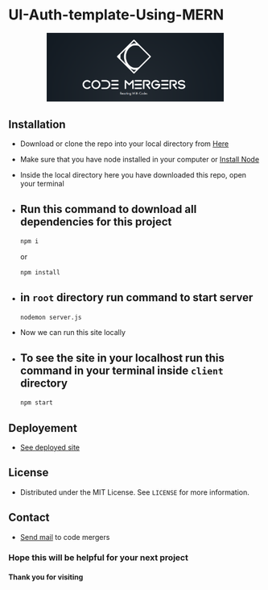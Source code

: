 # UI-Auth-template-Using-MERN

<p align="center">
  <a href="https://github.com/Code-Mergers/UI-Auth-Template-Using-React">
    <img src="images/CodeMergers-Banner.png" alt="Logo" width=70%>
  </a>
</p>
  
## Installation
- Download or clone the repo into your local directory from [Here](https://github.com/Code-Mergers/UI-Auth-Template-Using-MERN)
- Make sure that you have node installed in your computer or [Install Node](https://nodejs.org/en/)
- Inside the local directory here you have downloaded this repo, open your terminal
- Run this command to download all dependencies for this project
  - 
  ```sh 
  npm i 
  ```
  or 
  
  ```sh 
  npm install
  ```

- in `root` directory run command to start server
  -
  ```sh
  nodemon server.js
  ```

- Now we can run this site locally 
- To see the site in your localhost run this command in your terminal inside `client` directory
  - 
  ```sh 
  npm start
  ```
  
## Deployement
- [See deployed site]()

## License
- Distributed under the MIT License. See `LICENSE` for more information.

## Contact
- [Send mail](mailto:codemergers.org@gmail.com) to code mergers


### Hope this will be helpful for your next project
#### Thank you for visiting
